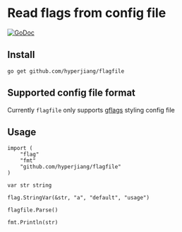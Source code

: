 # Read flags from config file

[![GoDoc](https://godoc.org/github.com/hyperjiang/go/flagfile?status.svg)](https://godoc.org/github.com/hyperjiang/go/flagfile)

## Install

```
go get github.com/hyperjiang/flagfile
```

## Supported config file format

Currently `flagfile` only supports [gflags](https://github.com/gflags/gflags) styling config file

## Usage

```
import (
    "flag"
    "fmt"
    "github.com/hyperjiang/flagfile"
)

var str string

flag.StringVar(&str, "a", "default", "usage")

flagfile.Parse()

fmt.Println(str)

```
